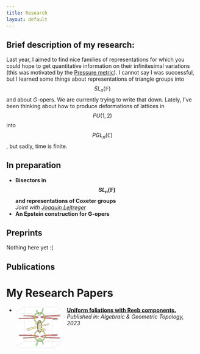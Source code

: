 ```yaml
---
title: Research
layout: default
---
```


## Brief description of my research:
Last year, I aimed to find nice families of representations for which you could hope to get quantitative information on their infinitesimal variations (this was motivated by the [Pressure metric](https://arxiv.org/abs/1301.7459)).
I cannot say I was successful, but I learned some things about representations of triangle groups into $$SL_n (\mathbb{F})$$ and about *G*-opers. We are currently trying to write that down. Lately, I've been thinking about how to produce deformations of lattices in $$PU(1,2)$$ into $$PGL_n (\mathbb{C})$$, but sadly, time is finite.

## In preparation

- **Bisectors in $$SL_n (\mathbb{F})$$ and representations of Coxeter groups**  
   *Joint with [Joaquin Lejtreger](https://joacolej.github.io)*
- **An Epstein construction for G-opers**

## Preprints

Nothing here yet :(

## Publications

# My Research Papers

- <img src="images/paper-uniformfol.jpeg" alt="Paper 1" style="width:120px; border-radius:10px; float:left; margin-right:15px; margin-bottom:5px;">  
    <strong><a href="https://msp.org/agt/2023/23-9/agt-v23-n9-p10-s.pdf">Uniform foliations with Reeb components.</a></strong><br>
    <em>Published in: Algebraic & Geometric Topology, 2023</em><br>
   
   <div style="clear: both; margin-bottom: 20px;"></div>
